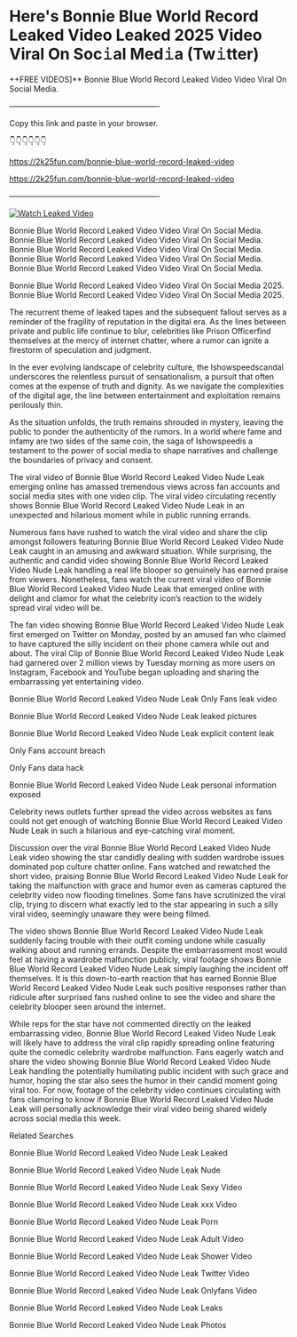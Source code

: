 # Here's Bonnie Blue World Record Leaked Video Leaked 2025 Video Viral On Soc𝚒al Med𝚒a (Tw𝚒tter)

++FREE VIDEOS]** Bonnie Blue World Record Leaked Video Video Viral On Social Media.

———————————————————-

Copy this link and paste in your browser.

👇👇👇👇👇👇

https://2k25fun.com/bonnie-blue-world-record-leaked-video

https://2k25fun.com/bonnie-blue-world-record-leaked-video

———————————————————-

[![Watch Leaked Video](https://miro.medium.com/v2/resize:fit:828/format:webp/1*cilzJN44JGOrTw9NJCrNHA.gif "Watch Leaked Video")](https://2k25fun.com/bonnie-blue-world-record-leaked-video)

Bonnie Blue World Record Leaked Video Video Viral On Social Media. Bonnie Blue World Record Leaked Video Video Viral On Social Media. Bonnie Blue World Record Leaked Video Video Viral On Social Media. Bonnie Blue World Record Leaked Video Video Viral On Social Media. Bonnie Blue World Record Leaked Video Video Viral On Social Media.

Bonnie Blue World Record Leaked Video Video Viral On Social Media 2025. Bonnie Blue World Record Leaked Video Video Viral On Social Media 2025.

The recurrent theme of leaked tapes and the subsequent fallout serves as a reminder of the fragility of reputation in the digital era. As the lines between private and public life continue to blur, celebrities like Prison Officerfind themselves at the mercy of internet chatter, where a rumor can ignite a firestorm of speculation and judgment.

In the ever evolving landscape of celebrity culture, the Ishowspeedscandal underscores the relentless pursuit of sensationalism, a pursuit that often comes at the expense of truth and dignity. As we navigate the complexities of the digital age, the line between entertainment and exploitation remains perilously thin.

As the situation unfolds, the truth remains shrouded in mystery, leaving the public to ponder the authenticity of the rumors. In a world where fame and infamy are two sides of the same coin, the saga of Ishowspeedis a testament to the power of social media to shape narratives and challenge the boundaries of privacy and consent.

The viral video of Bonnie Blue World Record Leaked Video Nude Leak emerging online has amassed tremendous views across fan accounts and social media sites with one video clip. The viral video circulating recently shows Bonnie Blue World Record Leaked Video Nude Leak in an unexpected and hilarious moment while in public running errands.

Numerous fans have rushed to watch the viral video and share the clip amongst followers featuring Bonnie Blue World Record Leaked Video Nude Leak caught in an amusing and awkward situation. While surprising, the authentic and candid video showing Bonnie Blue World Record Leaked Video Nude Leak handling a real life blooper so genuinely has earned praise from viewers. Nonetheless, fans watch the current viral video of Bonnie Blue World Record Leaked Video Nude Leak that emerged online with delight and clamor for what the celebrity icon’s reaction to the widely spread viral video will be.

The fan video showing Bonnie Blue World Record Leaked Video Nude Leak first emerged on Twitter on Monday, posted by an amused fan who claimed to have captured the silly incident on their phone camera while out and about. The viral Clip of Bonnie Blue World Record Leaked Video Nude Leak had garnered over 2 million views by Tuesday morning as more users on Instagram, Facebook and YouTube began uploading and sharing the embarrassing yet entertaining video.

Bonnie Blue World Record Leaked Video Nude Leak Only Fans leak video

Bonnie Blue World Record Leaked Video Nude Leak leaked pictures

Bonnie Blue World Record Leaked Video Nude Leak explicit content leak

Only Fans account breach

Only Fans data hack

Bonnie Blue World Record Leaked Video Nude Leak personal information exposed

Celebrity news outlets further spread the video across websites as fans could not get enough of watching Bonnie Blue World Record Leaked Video Nude Leak in such a hilarious and eye-catching viral moment.

Discussion over the viral Bonnie Blue World Record Leaked Video Nude Leak video showing the star candidly dealing with sudden wardrobe issues dominated pop culture chatter online. Fans watched and rewatched the short video, praising Bonnie Blue World Record Leaked Video Nude Leak for taking the malfunction with grace and humor even as cameras captured the celebrity video now flooding timelines. Some fans have scrutinized the viral clip, trying to discern what exactly led to the star appearing in such a silly viral video, seemingly unaware they were being filmed.

The video shows Bonnie Blue World Record Leaked Video Nude Leak suddenly facing trouble with their outfit coming undone while casually walking about and running errands. Despite the embarrassment most would feel at having a wardrobe malfunction publicly, viral footage shows Bonnie Blue World Record Leaked Video Nude Leak simply laughing the incident off themselves. It is this down-to-earth reaction that has earned Bonnie Blue World Record Leaked Video Nude Leak such positive responses rather than ridicule after surprised fans rushed online to see the video and share the celebrity blooper seen around the internet.

While reps for the star have not commented directly on the leaked embarrassing video, Bonnie Blue World Record Leaked Video Nude Leak will likely have to address the viral clip rapidly spreading online featuring quite the comedic celebrity wardrobe malfunction. Fans eagerly watch and share the video showing Bonnie Blue World Record Leaked Video Nude Leak handling the potentially humiliating public incident with such grace and humor, hoping the star also sees the humor in their candid moment going viral too. For now, footage of the celebrity video continues circulating with fans clamoring to know if Bonnie Blue World Record Leaked Video Nude Leak will personally acknowledge their viral video being shared widely across social media this week.

Related Searches

Bonnie Blue World Record Leaked Video Nude Leak Leaked

Bonnie Blue World Record Leaked Video Nude Leak Nude

Bonnie Blue World Record Leaked Video Nude Leak Sexy Video

Bonnie Blue World Record Leaked Video Nude Leak xxx Video

Bonnie Blue World Record Leaked Video Nude Leak Porn

Bonnie Blue World Record Leaked Video Nude Leak Adult Video

Bonnie Blue World Record Leaked Video Nude Leak Shower Video

Bonnie Blue World Record Leaked Video Nude Leak Twitter Video

Bonnie Blue World Record Leaked Video Nude Leak Onlyfans Video

Bonnie Blue World Record Leaked Video Nude Leak Leaks

Bonnie Blue World Record Leaked Video Nude Leak Photos